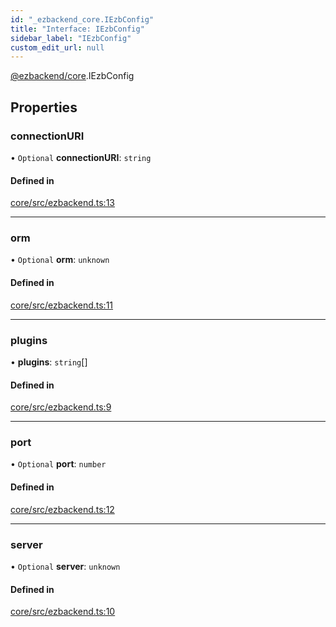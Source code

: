 ```yaml
---
id: "_ezbackend_core.IEzbConfig"
title: "Interface: IEzbConfig"
sidebar_label: "IEzbConfig"
custom_edit_url: null
---
```


[@ezbackend/core](../modules/_ezbackend_core).IEzbConfig

## Properties

### connectionURI

• `Optional` **connectionURI**: `string`

#### Defined in

[core/src/ezbackend.ts:13](https://github.com/kapydev/ezbackend/blob/9a94ec3/packages/core/src/ezbackend.ts#L13)

___

### orm

• `Optional` **orm**: `unknown`

#### Defined in

[core/src/ezbackend.ts:11](https://github.com/kapydev/ezbackend/blob/9a94ec3/packages/core/src/ezbackend.ts#L11)

___

### plugins

• **plugins**: `string`[]

#### Defined in

[core/src/ezbackend.ts:9](https://github.com/kapydev/ezbackend/blob/9a94ec3/packages/core/src/ezbackend.ts#L9)

___

### port

• `Optional` **port**: `number`

#### Defined in

[core/src/ezbackend.ts:12](https://github.com/kapydev/ezbackend/blob/9a94ec3/packages/core/src/ezbackend.ts#L12)

___

### server

• `Optional` **server**: `unknown`

#### Defined in

[core/src/ezbackend.ts:10](https://github.com/kapydev/ezbackend/blob/9a94ec3/packages/core/src/ezbackend.ts#L10)
